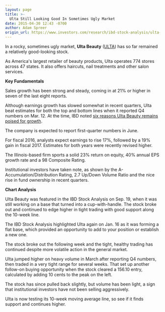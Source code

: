 ```yaml
---
layout: page
title: >-
  Ulta Still Looking Good In Sometimes Ugly Market
date: 2015-04-30 12:43 -0700
author: Adam Spreer
origin_url: https://www.investors.com/research/ibd-stock-analysis/ulta-beauty-stock-still-looking-good-in-volatile-market/
---
```





  



In a rocky, sometimes ugly market, **Ulta Beauty** ([ULTA](https://research.investors.com/quote.aspx?symbol=ULTA)) has so far remained a relatively good-looking stock.

  

As America's largest retailer of beauty products, Ulta operates 774 stores across 47 states. It also offers haircuts, nail treatments and other salon services.

  

**Key Fundamentals**

  

Sales growth has been strong and steady, coming in at 21% or higher in seven of the last eight reports.

  

Although earnings growth has slowed somewhat in recent quarters, Ulta beat estimates for both the top and bottom lines when it reported Q4 numbers on Mar. 12. At the time, IBD noted [six reasons Ulta Beauty remains poised for growth](http://news.investors.com/031315-743363-ulta-beauty-stock-jumps.htm).

  

The company is expected to report first-quarter numbers in June.

  

For fiscal 2016, analysts expect earnings to rise 17%, followed by a 19% gain in fiscal 2017. Estimates for both years were recently revised higher.

  

The Illinois-based firm sports a solid 23% return on equity, 40% annual EPS growth rate and a 98 Composite Rating.

  

Institutional investors have taken note, as shown by the A- Accumulation/Distribution Rating, 2.7 Up/Down Volume Ratio and the nice rise in fund ownership in recent quarters.

  

**Chart Analysis**

  

Ulta Beauty was featured in the IBD Stock Analysis on Sep. 19, when it was still working on a base that turned into a cup-with-handle. The stock broke out and continued to edge higher in tight trading with good support along the 10-week line.

  

The IBD Stock Analysis highlighted Ulta again on Jan. 16 as it was forming a flat base, which provided an opportunity to add to your position or establish a new one.

  

The stock broke out the following week and the tight, healthy trading has continued despite more volatile action in the general market.

  

Ulta jumped higher on heavy volume in March after reporting Q4 numbers, then traded in a very tight range for several weeks. That set up another follow-on buying opportunity when the stock cleared a 156.10 entry, calculated by adding 10 cents to the peak on the left.

  

The stock has since pulled back slightly, but volume has been light, a sign that institutional investors have not been selling aggressively.

  

Ulta is now testing its 10-week moving average line, so see if it finds support and continues higher.




